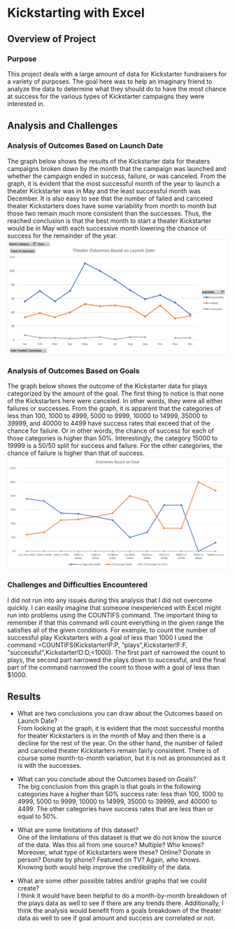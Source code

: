 # Kickstarting with Excel

## Overview of Project
### Purpose
This project deals with a large amount of data for Kickstarter fundraisers for a variety of purposes.  The goal here was to help an imaginary friend to analyze the data to determine what they should do to have the most chance at success for the various types of Kickstarter campaigns they were interested in.

## Analysis and Challenges
### Analysis of Outcomes Based on Launch Date
The graph below shows the results of the Kickstarter data for theaters campaigns broken down by the month that the campaign was launched and whether the campaign ended in success, failure, or was canceled.  From the graph, it is evident that the most successful month of the year to launch a theater Kickstarter was in May and the least successful month was December.  It is also easy to see that the number of failed and canceled theater Kickstarters does have some variability from month to month but those two remain much more consistent than the successes.  Thus, the reached conclusion is that the best month to start a theater Kickstarter would be in May with each successive month lowering the chance of success for the remainder of the year.
![Graph 1](/Resources/Theater_Outcomes_vs_Launch.png)

### Analysis of Outcomes Based on Goals
The graph below shows the outcome of the Kickstarter data for plays categorized by the amount of the goal.  The first thing to notice is that none of the Kickstarters here were canceled.  In other words, they were all either failures or successes.  From the graph, it is apparent that the categories of less than 100, 1000 to 4999, 5000 to 9999, 10000 to 14999, 35000 to 39999, and 40000 to 4499 have success rates that exceed that of the chance for failure.  Or in other words, the chance of success for each of those categories is higher than 50%.  Interestingly, the category 15000 to 19999 is a 50/50 split for success and failure.  For the other categories, the chance of failure is higher than that of success.
![Graph 2](/Resources/Outcomes_vs_Goals.png)

### Challenges and Difficulties Encountered
I did not run into any issues during this analysis that I did not overcome quickly.  I can easily imagine that someone inexperienced with Excel might run into problems using the COUNTIFS command.  The important thing to remember if that this command will count everything in the given range the satisfies all of the given conditions.  For example, to count the number of successful play Kickstarters with a goal of less than 1000 I used the command =COUNTIFS(Kickstarter!P:P, "plays",Kickstarter!F:F, "successful",Kickstarter!D:D,<1000).  The first part of narrowed the count to plays, the second part narrowed the plays down to successful, and the final part of the command narrowed the count to those with a goal of less than $1000.

## Results
- What are two conclusions you can draw about the Outcomes based on Launch Date?  
From looking at the graph, it is evident that the most successful months for theater Kickstarters is in the month of May and then there is a decline for the rest of the year.  On the other hand, the number of failed and canceled theater Kickstarters remain fairly consistent.  There is of course some month-to-month variation, but it is not as pronounced as it is with the successes.

- What can you conclude about the Outcomes based on Goals?  
The big conclusion from this graph is that goals in the following categories have a higher than 50% success rate: less than 100, 1000 to 4999, 5000 to 9999, 10000 to 14999, 35000 to 39999, and 40000 to 4499.  The other categories have success rates that are less than or equal to 50%.

- What are some limitations of this dataset?  
One of the limitations of this dataset is that we do not know the source of the data.  Was this all from one source?  Multiple? Who knows? Moreover, what type of Kickstarters were these?  Online? Donate in person? Donate by phone?  Featured on TV? Again, who knows.  Knowing both would help improve the credibility of the data.

- What are some other possible tables and/or graphs that we could create?  
I think it would have been helpful to do a month-by-month breakdown of the plays data as well to see if there are any trends there.  Additionally, I think the analysis would benefit from a goals breakdown of the theater data as well to see if goal amount and success are correlated or not.
